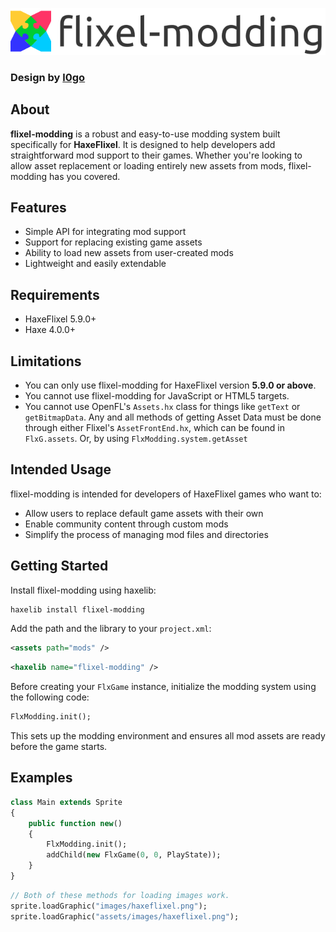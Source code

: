 ![](assets/images/logo.png?raw=true)
### Design by [l0go](https://github.com/l0go)

## About
**flixel-modding** is a robust and easy-to-use modding system built specifically for **HaxeFlixel**. It is designed to help developers add straightforward mod support to their games. Whether you're looking to allow asset replacement or loading entirely new assets from mods, flixel-modding has you covered.

## Features
- Simple API for integrating mod support
- Support for replacing existing game assets
- Ability to load new assets from user-created mods
- Lightweight and easily extendable

## Requirements
- HaxeFlixel 5.9.0+
- Haxe 4.0.0+

## Limitations
- You can only use flixel-modding for HaxeFlixel version **5.9.0 or above**.
- You cannot use flixel-modding for JavaScript or HTML5 targets.
- You cannot use OpenFL's `Assets.hx` class for things like `getText` or `getBitmapData`. Any and all methods of getting Asset Data must be done through either Flixel's `AssetFrontEnd.hx`, which can be found in `FlxG.assets`. Or, by using `FlxModding.system.getAsset`

## Intended Usage
flixel-modding is intended for developers of HaxeFlixel games who want to:
- Allow users to replace default game assets with their own
- Enable community content through custom mods
- Simplify the process of managing mod files and directories

## Getting Started
Install flixel-modding using haxelib:

```sh
haxelib install flixel-modding
```

Add the path and the library to your `project.xml`:

```xml
<assets path="mods" />
```
```xml
<haxelib name="flixel-modding" />
```

Before creating your `FlxGame` instance, initialize the modding system using the following code:

```haxe
FlxModding.init();
```

This sets up the modding environment and ensures all mod assets are ready before the game starts.

## Examples
```haxe
class Main extends Sprite
{
    public function new()
    {
        FlxModding.init();
        addChild(new FlxGame(0, 0, PlayState));
    }
}
```

```haxe
// Both of these methods for loading images work.
sprite.loadGraphic("images/haxeflixel.png");
sprite.loadGraphic("assets/images/haxeflixel.png");
```